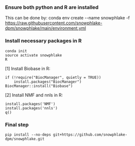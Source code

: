 ### Ensure both python and R are installed
This can be done by:
conda env create --name snowphlake -f https://raw.githubusercontent.com/snowphlake-dpm/snowphlake/main/environment.yml

### Install necessary packages in R
```
conda init
source activate snowphlake
R
```

[1] Install Biobase in R:
```
if (!require("BiocManager", quietly = TRUE))
    install.packages("BiocManager")
BiocManager::install("Biobase")
```
[2] Install NMF and nnls in R:
```
install.packages('NMF')
install.packages('nnls')
q()
```
### Final step
```
pip install --no-deps git+https://github.com/snowphlake-dpm/snowphlake.git
```
